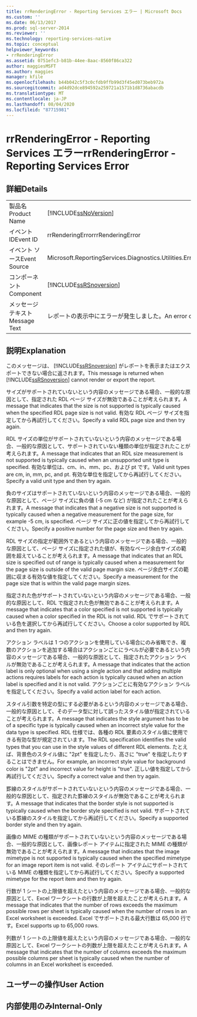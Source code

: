 ```yaml
---
title: rrRenderingError - Reporting Services エラー | Microsoft Docs
ms.custom: ''
ms.date: 06/13/2017
ms.prod: sql-server-2014
ms.reviewer: ''
ms.technology: reporting-services-native
ms.topic: conceptual
helpviewer_keywords:
- rrRenderingError
ms.assetid: 0751efc3-b81b-44ee-8aac-8560f86ca322
author: maggiesMSFT
ms.author: maggies
manager: kfile
ms.openlocfilehash: b44b042c5f3c0cfdb9ffb99d3f45ed073beb972a
ms.sourcegitcommit: ad4d92dce894592a259721a1571b1d8736abacdb
ms.translationtype: MT
ms.contentlocale: ja-JP
ms.lasthandoff: 08/04/2020
ms.locfileid: "87715981"
---
```

# <a name="rrrenderingerror---reporting-services-error"></a><span data-ttu-id="7e06c-102">rrRenderingError - Reporting Services エラー</span><span class="sxs-lookup"><span data-stu-id="7e06c-102">rrRenderingError - Reporting Services Error</span></span>
    
## <a name="details"></a><span data-ttu-id="7e06c-103">詳細</span><span class="sxs-lookup"><span data-stu-id="7e06c-103">Details</span></span>  
  
|||  
|-|-|  
|<span data-ttu-id="7e06c-104">製品名</span><span class="sxs-lookup"><span data-stu-id="7e06c-104">Product Name</span></span>|[!INCLUDE[ssNoVersion](../../includes/ssnoversion-md.md)]|  
|<span data-ttu-id="7e06c-105">イベント ID</span><span class="sxs-lookup"><span data-stu-id="7e06c-105">Event ID</span></span>|<span data-ttu-id="7e06c-106">rrRenderingError</span><span class="sxs-lookup"><span data-stu-id="7e06c-106">rrRenderingError</span></span>|  
|<span data-ttu-id="7e06c-107">イベント ソース</span><span class="sxs-lookup"><span data-stu-id="7e06c-107">Event Source</span></span>|<span data-ttu-id="7e06c-108">Microsoft.ReportingServices.Diagnostics.Utilities.ErrorStrings.resources.Strings</span><span class="sxs-lookup"><span data-stu-id="7e06c-108">Microsoft.ReportingServices.Diagnostics.Utilities.ErrorStrings.resources.Strings</span></span>|  
|<span data-ttu-id="7e06c-109">コンポーネント</span><span class="sxs-lookup"><span data-stu-id="7e06c-109">Component</span></span>|[!INCLUDE[ssRSnoversion](../../includes/ssrsnoversion-md.md)]|  
|<span data-ttu-id="7e06c-110">メッセージ テキスト</span><span class="sxs-lookup"><span data-stu-id="7e06c-110">Message Text</span></span>|<span data-ttu-id="7e06c-111">レポートの表示中にエラーが発生しました。</span><span class="sxs-lookup"><span data-stu-id="7e06c-111">An error occurred during rendering of the report.</span></span> <span data-ttu-id="7e06c-112">(rrRenderingError) %1</span><span class="sxs-lookup"><span data-stu-id="7e06c-112">(rrRenderingError) %1</span></span>|  
  
## <a name="explanation"></a><span data-ttu-id="7e06c-113">説明</span><span class="sxs-lookup"><span data-stu-id="7e06c-113">Explanation</span></span>  
 <span data-ttu-id="7e06c-114">このメッセージは、 [!INCLUDE[ssRSnoversion](../../includes/ssrsnoversion-md.md)] がレポートを表示またはエクスポートできない場合に返されます。</span><span class="sxs-lookup"><span data-stu-id="7e06c-114">This message is returned when [!INCLUDE[ssRSnoversion](../../includes/ssrsnoversion-md.md)] cannot render or export the report.</span></span>  
  
 <span data-ttu-id="7e06c-115">サイズがサポートされていないという内容のメッセージである場合、一般的な原因として、指定された RDL ページ サイズが無効であることが考えられます。</span><span class="sxs-lookup"><span data-stu-id="7e06c-115">A message that indicates that the size is not supported is typically caused when the specified RDL page size is not valid.</span></span> <span data-ttu-id="7e06c-116">有効な RDL ページ サイズを指定してから再試行してください。</span><span class="sxs-lookup"><span data-stu-id="7e06c-116">Specify a valid RDL page size and then try again.</span></span>  
  
 <span data-ttu-id="7e06c-117">RDL サイズの単位がサポートされていないという内容のメッセージである場合、一般的な原因として、サポートされていない種類の単位が指定されたことが考えられます。</span><span class="sxs-lookup"><span data-stu-id="7e06c-117">A message that indicates that an RDL size measurement is not supported is typically caused when an unsupported unit type is specified.</span></span> <span data-ttu-id="7e06c-118">有効な単位は、cm、in、mm、pc、および pt です。</span><span class="sxs-lookup"><span data-stu-id="7e06c-118">Valid unit types are cm, in, mm, pc, and pt.</span></span> <span data-ttu-id="7e06c-119">有効な単位を指定してから再試行してください。</span><span class="sxs-lookup"><span data-stu-id="7e06c-119">Specify a valid unit type and then try again.</span></span>  
  
 <span data-ttu-id="7e06c-120">負のサイズはサポートされていないという内容のメッセージである場合、一般的な原因として、ページ サイズに負の値 (-5 cm など) が指定されたことが考えられます。</span><span class="sxs-lookup"><span data-stu-id="7e06c-120">A message that indicates that a negative size is not supported is typically caused when a negative measurement for the page size, for example -5 cm, is specified.</span></span> <span data-ttu-id="7e06c-121">ページ サイズに正の値を指定してから再試行してください。</span><span class="sxs-lookup"><span data-stu-id="7e06c-121">Specify a positive number for the page size and then try again.</span></span>  
  
 <span data-ttu-id="7e06c-122">RDL サイズの指定が範囲外であるという内容のメッセージである場合、一般的な原因として、ページ サイズに指定された値が、有効なページ余白サイズの範囲を超えていることが考えられます。</span><span class="sxs-lookup"><span data-stu-id="7e06c-122">A message that indicates that an RDL size is specified out of range is typically caused when a measurement for the page size is outside of the valid page margin size.</span></span> <span data-ttu-id="7e06c-123">ページ余白サイズの範囲に収まる有効な値を指定してください。</span><span class="sxs-lookup"><span data-stu-id="7e06c-123">Specify a measurement for the page size that is within the valid page margin sizes.</span></span>  
  
 <span data-ttu-id="7e06c-124">指定された色がサポートされていないという内容のメッセージである場合、一般的な原因として、RDL で指定された色が無効であることが考えられます。</span><span class="sxs-lookup"><span data-stu-id="7e06c-124">A message that indicates that a color specified is not supported is typically caused when a color specified in the RDL is not valid.</span></span> <span data-ttu-id="7e06c-125">RDL でサポートされている色を選択してから再試行してください。</span><span class="sxs-lookup"><span data-stu-id="7e06c-125">Choose a color supported by RDL and then try again.</span></span>  
  
 <span data-ttu-id="7e06c-126">アクション ラベルは 1 つのアクションを使用している場合にのみ省略でき、複数のアクションを追加する場合はアクションごとにラベルが必要であるという内容のメッセージである場合、一般的な原因として、指定されたアクション ラベルが無効であることが考えられます。</span><span class="sxs-lookup"><span data-stu-id="7e06c-126">A message that indicates that the action label is only optional when using a single action and that adding multiple actions requires labels for each action is typically caused when an action label is specified and it is not valid.</span></span> <span data-ttu-id="7e06c-127">アクションごとに有効なアクション ラベルを指定してください。</span><span class="sxs-lookup"><span data-stu-id="7e06c-127">Specify a valid action label for each action.</span></span>  
  
 <span data-ttu-id="7e06c-128">スタイル引数を特定の型にする必要があるという内容のメッセージである場合、一般的な原因として、そのデータ型に対して誤ったスタイル値が指定されていることが考えられます。</span><span class="sxs-lookup"><span data-stu-id="7e06c-128">A message that indicates the style argument has to be of a specific type is typically caused when an incorrect style value for the data type is specified.</span></span> <span data-ttu-id="7e06c-129">RDL 仕様では、各種の RDL 要素のスタイル値に使用できる有効な型が規定されています。</span><span class="sxs-lookup"><span data-stu-id="7e06c-129">The RDL specification identifies the valid types that you can use in the style values of different RDL elements.</span></span> <span data-ttu-id="7e06c-130">たとえば、背景色のスタイル値に "2pt" を指定したり、高さに "true" を指定したりすることはできません。</span><span class="sxs-lookup"><span data-stu-id="7e06c-130">For example, an incorrect style value for background color is "2pt" and incorrect value for height is "true".</span></span> <span data-ttu-id="7e06c-131">正しい値を指定してから再試行してください。</span><span class="sxs-lookup"><span data-stu-id="7e06c-131">Specify a correct value and then try again.</span></span>  
  
 <span data-ttu-id="7e06c-132">罫線のスタイルがサポートされていないという内容のメッセージである場合、一般的な原因として、指定された罫線のスタイルが無効であることが考えられます。</span><span class="sxs-lookup"><span data-stu-id="7e06c-132">A message that indicates that the border style is not supported is typically caused when the border style specified is not valid.</span></span> <span data-ttu-id="7e06c-133">サポートされている罫線のスタイルを指定してから再試行してください。</span><span class="sxs-lookup"><span data-stu-id="7e06c-133">Specify a supported border style and then try again.</span></span>  
  
 <span data-ttu-id="7e06c-134">画像の MIME の種類がサポートされていないという内容のメッセージである場合、一般的な原因として、画像レポート アイテムに指定された MIME の種類が無効であることが考えられます。</span><span class="sxs-lookup"><span data-stu-id="7e06c-134">A message that indicates that the image mimetype is not supported is typically caused when the specified mimetype for an image report item is not valid.</span></span> <span data-ttu-id="7e06c-135">そのレポート アイテムにサポートされている MIME の種類を指定してから再試行してください。</span><span class="sxs-lookup"><span data-stu-id="7e06c-135">Specify a supported mimetype for the report item and then try again.</span></span>  
  
 <span data-ttu-id="7e06c-136">行数が 1 シートの上限値を超えたという内容のメッセージである場合、一般的な原因として、Excel ワークシートの行数が上限を超えたことが考えられます。</span><span class="sxs-lookup"><span data-stu-id="7e06c-136">A message that indicates that the number of rows exceeds the maximum possible rows per sheet is typically caused when the number of rows in an Excel worksheet is exceeded.</span></span> <span data-ttu-id="7e06c-137">Excel でサポートされる最大行数は 65,000 行です。</span><span class="sxs-lookup"><span data-stu-id="7e06c-137">Excel supports up to 65,000 rows.</span></span>  
  
 <span data-ttu-id="7e06c-138">列数が 1 シートの上限値を超えたという内容のメッセージである場合、一般的な原因として、Excel ワークシートの列数が上限を超えたことが考えられます。</span><span class="sxs-lookup"><span data-stu-id="7e06c-138">A message that indicates that the number of columns exceeds the maximum possible columns per sheet is typically caused when the number of columns in an Excel worksheet is exceeded.</span></span>  
  
## <a name="user-action"></a><span data-ttu-id="7e06c-139">ユーザーの操作</span><span class="sxs-lookup"><span data-stu-id="7e06c-139">User Action</span></span>  
  
## <a name="internal-only"></a><span data-ttu-id="7e06c-140">内部使用のみ</span><span class="sxs-lookup"><span data-stu-id="7e06c-140">Internal-Only</span></span>  
  
